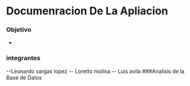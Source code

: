  # Documenracion De La Apliacion
### Objetivo
- 
### integrantes
--Leonardo vargas lopez
-- Loretto molina
-- Luis avila
###Analisis de la Base de Datos

